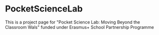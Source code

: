 # PocketScienceLab
This is a project page for "Pocket Science Lab: Moving Beyond the Classroom Wals" funded under Erasmus+ School Partnership Programme
